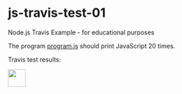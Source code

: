 js-travis-test-01
=
Node.js Travis Example - for educational purposes

The program [program.js](program.js) should print JavaScript 20 times.

Travis test results:

[<img src="https://travis-ci.org/rsp/js-travis-test-01.svg?branch=master" height="40">](https://travis-ci.org/rsp/js-travis-test-01)

